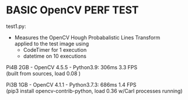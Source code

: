 # BASIC OpenCV PERF TEST

test1.py: 
- Measures the OpenCV Hough Probabalistic Lines Transform  
  applied to the test image using  
  - CodeTimer for 1 execution  
  - datetime on 10 executions  

Pi4B 2GB - OpenCV 4.5.5 - Python3.9:     306ms 3.3 FPS  
(built from sources, load 0.08 )  
 
Pi3B 1GB - OpenCV 4.1.1 - Python3.7.3:   686ms 1.4 FPS  
(pip3 install opencv-contrib-python, load 0.36 w/Carl processes running)  

